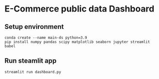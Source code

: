 # E-Commerce public data Dashboard

## Setup environment
```
conda create --name main-ds python=3.9
pip install numpy pandas scipy matplotlib seaborn jupyter streamlit babel
```

## Run steamlit app
```
streamlit run dashboard.py
```
